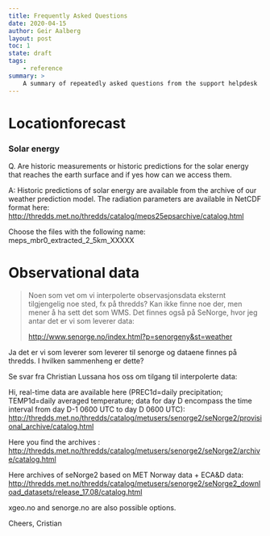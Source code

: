 ```yaml
---
title: Frequently Asked Questions
date: 2020-04-15
author: Geir Aalberg
layout: post
toc: 1
state: draft
tags:
    - reference
summary: >
    A summary of repeatedly asked questions from the support helpdesk
---
```


# Locationforecast



### Solar energy

Q. Are historic measurements or historic predictions for the solar
energy that reaches the earth surface and if yes how can we access them.

A: Historic predictions of solar energy are available from the archive of our
weather prediction model. The radiation parameters are available in NetCDF
format here:
http://thredds.met.no/thredds/catalog/meps25epsarchive/catalog.html

Choose the files with the following name: meps_mbr0_extracted_2_5km_XXXXX



# Observational data

> Noen som vet om vi interpolerte observasjonsdata eksternt tilgjengelig noe
> sted, fx på thredds? Kan ikke finne noe der, men mener å ha sett det som
> WMS. Det finnes også på SeNorge, hvor jeg antar det er vi som leverer data:
>
> http://www.senorge.no/index.html?p=senorgeny&st=weather

Ja det er vi som leverer som leverer til senorge og dataene finnes på
thredds. I hvilken sammenheng er dette?

Se svar fra Christian Lussana hos oss om tilgang til interpolerte data:

Hi,
real-time data are available here (PREC1d=daily precipitation; TEMP1d=daily
averaged temperature; data for day D encompass the time interval from day
D-1 0600 UTC to day D 0600 UTC):
http://thredds.met.no/thredds/catalog/metusers/senorge2/seNorge2/provisional_archive/catalog.html

Here you find the archives :
http://thredds.met.no/thredds/catalog/metusers/senorge2/seNorge2/archive/catalog.html

Here archives of seNorge2 based on MET Norway data + ECA&D data:
http://thredds.met.no/thredds/catalog/metusers/senorge2/seNorge2_download_datasets/release_17.08/catalog.html

xgeo.no and senorge.no are also possible options.

Cheers,
Cristian
